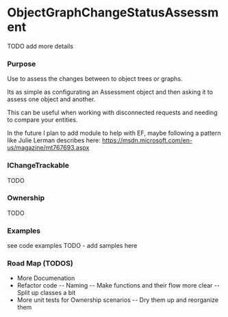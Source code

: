 # ObjectGraphChangeStatusAssessment
TODO add more details


### Purpose

Use to assess the changes between to object trees or graphs.

Its as simple as configurating an Assessment object and then asking it to assess one object and another.

This can be useful when working with disconnected requests and needing to compare your entities.

In the future I plan to add module to help with EF, maybe following a pattern like Julie Lerman describes here:
https://msdn.microsoft.com/en-us/magazine/mt767693.aspx


### IChangeTrackable

TODO

### Ownership

TODO

### Examples
see code examples
TODO - add samples here

### Road Map (TODOS)
- More Documenation
- Refactor code
-- Naming
-- Make functions and their flow more clear
-- Split up classes a bit
- More unit tests for Ownership scenarios
-- Dry them up and reorganize them


